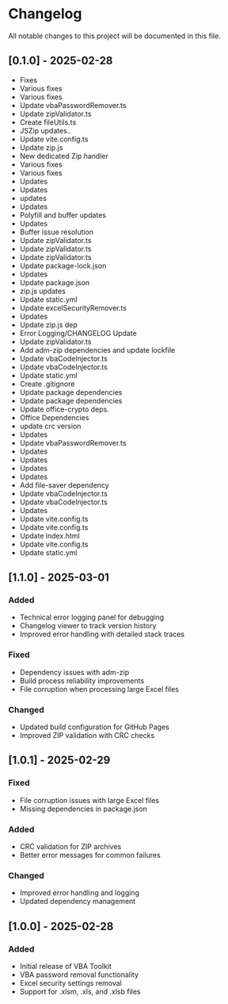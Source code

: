 # Changelog

All notable changes to this project will be documented in this file.

## [0.1.0] - 2025-02-28

- Fixes
- Various fixes
- Various fixes
- Update vbaPasswordRemover.ts
- Update zipValidator.ts
- Create fileUtils.ts
- JSZip updates..
- Update vite.config.ts
- Update zip.js
- New dedicated Zip handler
- Various fixes
- Various fixes
- Updates
- Updates
- updates
- Updates
- Polyfill and buffer updates
- Updates
- Buffer issue resolution
- Update zipValidator.ts
- Update zipValidator.ts
- Update zipValidator.ts
- Update package-lock.json
- Updates
- Update package.json
- zip.js updates
- Update static.yml
- Update excelSecurityRemover.ts
- Updates
- Update zip.js dep
- Error Logging/CHANGELOG Update
- Update zipValidator.ts
- Add adm-zip dependencies and update lockfile
- Update vbaCodeInjector.ts
- Update vbaCodeInjector.ts
- Update static.yml
- Create .gitignore
- Update package dependencies
- Update package dependencies
- Update office-crypto deps.
- Office Dependencies
- update crc version
- Updates
- Update vbaPasswordRemover.ts
- Updates
- Updates
- Updates
- Updates
- Add file-saver dependency
- Update vbaCodeInjector.ts
- Update vbaCodeInjector.ts
- Updates
- Update vite.config.ts
- Update vite.config.ts
- Update index.html
- Update vite.config.ts
- Update static.yml


## [1.1.0] - 2025-03-01

### Added
- Technical error logging panel for debugging
- Changelog viewer to track version history
- Improved error handling with detailed stack traces

### Fixed
- Dependency issues with adm-zip
- Build process reliability improvements
- File corruption when processing large Excel files

### Changed
- Updated build configuration for GitHub Pages
- Improved ZIP validation with CRC checks

## [1.0.1] - 2025-02-29

### Fixed
- File corruption issues with large Excel files
- Missing dependencies in package.json

### Added
- CRC validation for ZIP archives
- Better error messages for common failures

### Changed
- Improved error handling and logging
- Updated dependency management

## [1.0.0] - 2025-02-28

### Added
- Initial release of VBA Toolkit
- VBA password removal functionality
- Excel security settings removal
- Support for .xlsm, .xls, and .xlsb files 